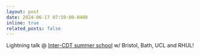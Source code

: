 ```yaml
---
layout: post
date: 2024-06-17 07:59:00-0400
inline: true
related_posts: false
---
```


Lightning talk @ [Inter-CDT summer school](https://www.bristol.ac.uk/cdt/cyber-security/joint-summer-schools/) w/ Bristol, Bath, UCL and RHUL!

